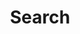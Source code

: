 ---
title: "Search" # in any language you want
layout: "search" # is necessary
# url: "/archive"
description: "Search any currently published blogs or articles on this site by name. Keyword searches includes the most relevant results at the top."
summary: "search"
placeholder: "Type to Search..."
---